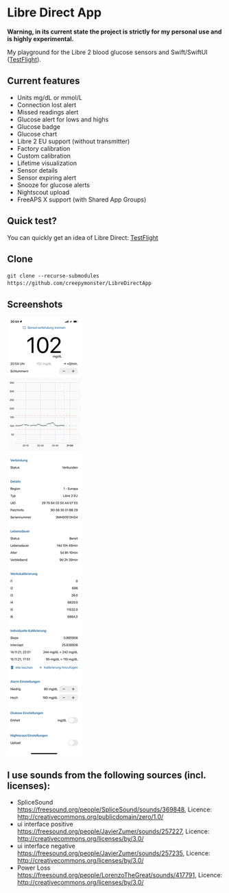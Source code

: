 # Libre Direct App

**Warning, in its current state the project is strictly for my personal use and is highly experimental.**

My playground for the Libre 2 blood glucose sensors and Swift/SwiftUI ([TestFlight](https://testflight.apple.com/join/dWDt5Wme)).

## Current features
- Units mg/dL or mmol/L
- Connection lost alert
- Missed readings alert
- Glucose alert for lows and highs
- Glucose badge
- Glucose chart
- Libre 2 EU support (without transmitter)
- Factory calibration
- Custom calibration
- Lifetime visualization
- Sensor details
- Sensor expiring alert
- Snooze for glucose alerts
- Nightscout upload
- FreeAPS X support (with Shared App Groups)

## Quick test?
You can quickly get an idea of Libre Direct: [TestFlight](https://testflight.apple.com/join/dWDt5Wme)

## Clone
``git clone --recurse-submodules https://github.com/creepymonster/LibreDirectApp``

## Screenshots
![Screenshot](/Screenshots/48C96E2C-0A3D-45A2-BE09-ABFCB828CE00.png?raw=true)

## I use sounds from the following sources (incl. licenses):
- SpliceSound https://freesound.org/people/SpliceSound/sounds/369848, Licence: http://creativecommons.org/publicdomain/zero/1.0/
- ui interface positive https://freesound.org/people/JavierZumer/sounds/257227, Licence: http://creativecommons.org/licenses/by/3.0/
- ui interface negative https://freesound.org/people/JavierZumer/sounds/257235, Licence: http://creativecommons.org/licenses/by/3.0/
- Power Loss https://freesound.org/people/LorenzoTheGreat/sounds/417791, Licence: http://creativecommons.org/licenses/by/3.0/
